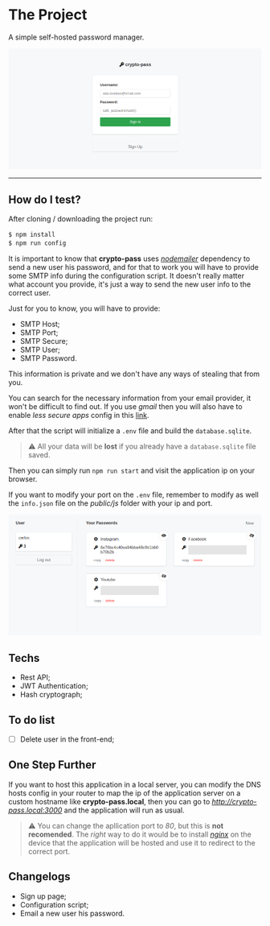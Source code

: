 # The Project

A simple self-hosted password manager.

![Screenshots-login-v1.0](https://raw.githubusercontent.com/carlos8v/crypto-pass/main/screenshots/login-crypto-pass-1.0.png)

---

## How do I test?

After cloning / downloading the project run:
```bash
$ npm install
$ npm run config
```
It is important to know that **crypto-pass** uses [*nodemailer*](https://github.com/nodemailer/nodemailer) dependency to send a new user his password, and for that to work you will have to provide some SMTP info during the configuration script. It doesn't really matter what account you provide, it's just a way to send the new user info to the correct user.

Just for you to know, you will have to provide:
- SMTP Host;
- SMTP Port;
- SMTP Secure;
- SMTP User;
- SMTP Password.

This information is private and we don't have any ways of stealing that from you.

You can search for the necessary information from your email provider, it won't be difficult to find out. If you use *gmail* then you will also have to enable *less secure apps* config in this [link](https://www.google.com/settings/security/lesssecureapps).

After that the script will initialize a `.env` file and build the `database.sqlite`. 

> ⚠️ All your data will be **lost** if you already have a `database.sqlite` file saved.

Then you can simply run `npm run start` and visit the application ip on your browser.

If you want to modify your port on the `.env` file, remember to modify as well the `info.json` file on the *public/js* folder with your ip and port.

![Screenshots-home-v1.0](https://raw.githubusercontent.com/carlos8v/crypto-pass/main/screenshots/home-crypto-pass-1.0.png)

## Techs
- Rest API;
- JWT Authentication;
- Hash cryptograph;

## To do list
- [ ] Delete user in the front-end;

## One Step Further

If you want to host this application in a local server, you can modify the DNS hosts config in your router to map the ip of the application server on a custom hostname like **crypto-pass.local**, then you can go to *http://crypto-pass.local:3000* and the application will run as usual.

> ⚠️ You can change the apllication port to *80*, but this is **not recomended**. The *right* way to do it would be to install [*nginx*](https://www.nginx.com/) on the device that the application will be hosted and use it to redirect to the correct port.

## Changelogs
- Sign up page;
- Configuration script;
- Email a new user his password.
